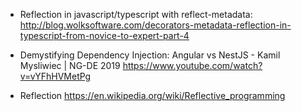 - Reflection in javascript/typescript with reflect-metadata: http://blog.wolksoftware.com/decorators-metadata-reflection-in-typescript-from-novice-to-expert-part-4

- Demystifying Dependency Injection: Angular vs NestJS - Kamil Mysliwiec | NG-DE 2019
 https://www.youtube.com/watch?v=vYFhHVMetPg

- Reflection https://en.wikipedia.org/wiki/Reflective_programming
